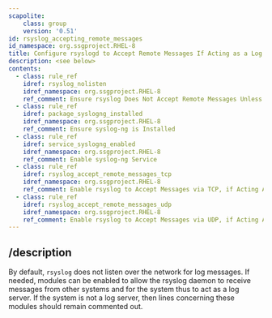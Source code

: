 ```yaml
---
scapolite:
    class: group
    version: '0.51'
id: rsyslog_accepting_remote_messages
id_namespace: org.ssgproject.RHEL-8
title: Configure rsyslogd to Accept Remote Messages If Acting as a Log Server
description: <see below>
contents:
  - class: rule_ref
    idref: rsyslog_nolisten
    idref_namespace: org.ssgproject.RHEL-8
    ref_comment: Ensure rsyslog Does Not Accept Remote Messages Unless Actin ...
  - class: rule_ref
    idref: package_syslogng_installed
    idref_namespace: org.ssgproject.RHEL-8
    ref_comment: Ensure syslog-ng is Installed
  - class: rule_ref
    idref: service_syslogng_enabled
    idref_namespace: org.ssgproject.RHEL-8
    ref_comment: Enable syslog-ng Service
  - class: rule_ref
    idref: rsyslog_accept_remote_messages_tcp
    idref_namespace: org.ssgproject.RHEL-8
    ref_comment: Enable rsyslog to Accept Messages via TCP, if Acting As Log ...
  - class: rule_ref
    idref: rsyslog_accept_remote_messages_udp
    idref_namespace: org.ssgproject.RHEL-8
    ref_comment: Enable rsyslog to Accept Messages via UDP, if Acting As Log ...
---
```



## /description

By
default, `rsyslog` does not listen over the network for log messages. If
needed, modules can be enabled to allow the rsyslog daemon to receive
messages from other systems and for the system thus to act as a log
server. If the system is not a log server, then lines concerning these
modules should remain commented out.
